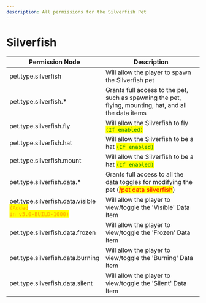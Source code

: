 ```yaml
---
description: All permissions for the Silverfish Pet
---
```



# Silverfish
| Permission Node | Description |
| - | - |
| pet.type.silverfish | Will allow the player to spawn the Silverfish pet |
| pet.type.silverfish.* | Grants full access to the pet, such as spawning the pet, flying, mounting, hat, and all the data items |
| pet.type.silverfish.fly | Will allow the Silverfish to fly <mark style="color:green;">`(If enabled)`</mark> |
| pet.type.silverfish.hat | Will allow the Silverfish to be a hat <mark style="color:green;">`(If enabled)`</mark> |
| pet.type.silverfish.mount | Will allow the Silverfish to be a hat <mark style="color:green;">`(If enabled)`</mark> |
| pet.type.silverfish.data.* | Grants full access to all the data toggles for modifying the pet (<mark style="color:red;">/pet data silverfish</mark>) |
| pet.type.silverfish.data.visible<br><mark style="color:orange;"><code>(Added in v5.0-BUILD-1000)</code></mark> | Will allow the player to view/toggle the 'Visible' Data Item |
| pet.type.silverfish.data.frozen | Will allow the player to view/toggle the 'Frozen' Data Item |
| pet.type.silverfish.data.burning | Will allow the player to view/toggle the 'Burning' Data Item |
| pet.type.silverfish.data.silent | Will allow the player to view/toggle the 'Silent' Data Item |

